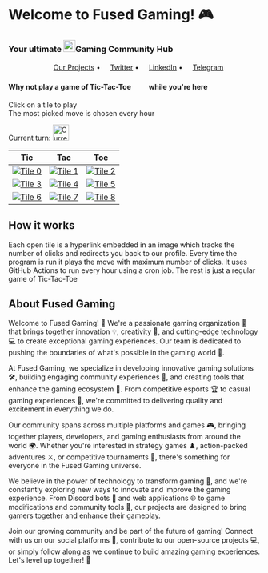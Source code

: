 # Welcome to Fused Gaming! 🎮
### Your ultimate <img src="https://img.icons8.com/color/96/000000/github--v1.png" height="24"/>Gaming Community Hub

<p align="center">
  <a href="https://github.com/Fused-Gaming"><img src="https://img.icons8.com/color/96/000000/internet.png" height="16"/>Our Projects</a> •
  <a href="https://x.com/fuseddotgg"><img src="https://img.icons8.com/color/96/000000/twitter-circled.png" height="16"/>Twitter</a> •
  <a href="https://www.linkedin.com/company/fusedgg/"><img src="https://img.icons8.com/color/96/000000/linkedin-circled.png" height="16"/>LinkedIn</a> •
  <a href="https://t.me/fusedgg"><img src="https://img.icons8.com/color/96/000000/telegram.png" height="16"/>Telegram</a>
</p>

#### Why not play a game of Tic-Tac-Toe<img src="https://img.icons8.com/material-outlined/96/000000/delete-sign.png" height="16"/><img src="https://img.icons8.com/material-outlined/96/000000/unchecked-circle.png" height="16"/> while you're here
Click on a tile to play  
The most picked move is chosen every hour

Current turn: <img src= "https://github.com/Fused-Gaming/Fused-Gaming/blob/master/assets/True.png" alt="Current Turn" width="32"/>

| Tic | Tac | Toe |
|--|--|--|
| [![Tile 0](https://github.com/Fused-Gaming/Fused-Gaming/blob/master/assets/True.png)](https://github.com/Fused-Gaming) | [![Tile 1](https://github.com/Fused-Gaming/Fused-Gaming/blob/master/assets/None.png)](https://tinyurl.com/Fused-t2) | [![Tile 2](https://github.com/Fused-Gaming/Fused-Gaming/blob/master/assets/False.png)](https://github.com/Fused-Gaming) |
| [![Tile 3](https://github.com/Fused-Gaming/Fused-Gaming/blob/master/assets/True.png)](https://github.com/Fused-Gaming) | [![Tile 4](https://github.com/Fused-Gaming/Fused-Gaming/blob/master/assets/False.png)](https://github.com/Fused-Gaming) | [![Tile 5](https://github.com/Fused-Gaming/Fused-Gaming/blob/master/assets/None.png)](https://tinyurl.com/Fused-t6) |
| [![Tile 6](https://github.com/Fused-Gaming/Fused-Gaming/blob/master/assets/None.png)](https://tinyurl.com/Fused-t7) | [![Tile 7](https://github.com/Fused-Gaming/Fused-Gaming/blob/master/assets/None.png)](https://tinyurl.com/Fused-t8) | [![Tile 8](https://github.com/Fused-Gaming/Fused-Gaming/blob/master/assets/None.png)](https://tinyurl.com/Fused-t9) |

## How it works

Each open tile is a hyperlink embedded in an image which tracks the number of clicks and redirects you back to our profile.
Every time the program is run it plays the move with maximum number of clicks.
It uses GitHub Actions to run every hour using a cron job.
The rest is just a regular game of Tic-Tac-Toe
    
## About Fused Gaming

Welcome to Fused Gaming! 🚀 We're a passionate gaming organization 🎯 that brings together innovation 💡, creativity 🎨, and cutting-edge technology 💻 to create exceptional gaming experiences. Our team is dedicated to pushing the boundaries of what's possible in the gaming world 🌟.

At Fused Gaming, we specialize in developing innovative gaming solutions 🛠️, building engaging community experiences 👥, and creating tools that enhance the gaming ecosystem 🔧. From competitive esports 🏆 to casual gaming experiences 🎲, we're committed to delivering quality and excitement in everything we do.

Our community spans across multiple platforms and games 🎮, bringing together players, developers, and gaming enthusiasts from around the world 🌍. Whether you're interested in strategy games ♟️, action-packed adventures ⚔️, or competitive tournaments 🥇, there's something for everyone in the Fused Gaming universe.

We believe in the power of technology to transform gaming 🔮, and we're constantly exploring new ways to innovate and improve the gaming experience. From Discord bots 🤖 and web applications 🌐 to game modifications and community tools 🔨, our projects are designed to bring gamers together and enhance their gameplay.

Join our growing community and be part of the future of gaming! Connect with us on our social platforms 📱, contribute to our open-source projects 💻, or simply follow along as we continue to build amazing gaming experiences. Let's level up together! 🎊
